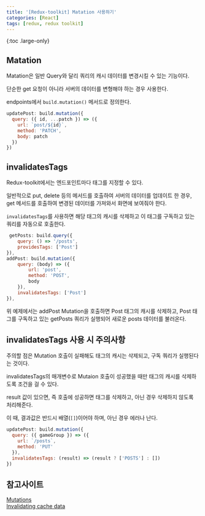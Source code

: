 ```yaml
---
title: '[Redux-toolkit] Matation 사용하기'
categories: [React]
tags: [redux, redux toolkit]
---
```


{:toc .large-only}

## Matation

Matation은 일반 Query와 달리 쿼리의 캐시 데이터를 변경시킬 수 있는 기능이다.

단순한 get 요청이 아니라 서버의 데이터를 변형해야 하는 경우 사용한다.

endpoints에서 `build.mutation()` 메서드로 정의한다.

```js
updatePost: build.mutation({
  query: ({ id, ...patch }) => ({
    url: `post/${id}`,
    method: 'PATCH',
    body: patch
  })
})
```

## invalidatesTags

Redux-toolkit에서는 엔드포인트마다 태그를 지정할 수 있다.

일반적으로 put, delete 등의 메서드를 호출하여 서버의 데이터를 업데이트 한 경우, get 메서드를 호출하여 변경된 데이터를 가져와서 화면에 보여줘야 한다.

`invalidatesTags`를 사용하면 해당 태그의 캐시를 삭제하고 이 태그를 구독하고 있는 쿼리를 자동으로 호출한다.

```js
 getPosts: build.query({
    query: () => '/posts',
    providesTags: ['Post']
}),
addPost: build.mutation({
    query: (body) => ({
        url: 'post',
        method: 'POST',
        body
    }),
    invalidatesTags: ['Post']
}),
```

위 예제에서는 addPost Mutation을 호출하면 Post 태그의 캐시를 삭제하고, Post 태그를 구독하고 있는 getPosts 쿼리가 실행되어 새로운 posts 데이터를 불러온다.

## invalidatesTags 사용 시 주의사항

주의할 점은 Mutation 호출이 실패해도 태그의 캐시는 삭제되고, 구독 쿼리가 실행된다는 것이다.

invalidatesTags의 매개변수로 Mutaion 호출이 성공했을 때만 태그의 캐시를 삭제하도록 조건을 걸 수 있다.

result 값이 있으면, 즉 호출에 성공하면 태그를 삭제하고, 아닌 경우 삭제하지 않도록 처리해준다.

이 때, 결과값은 반드시 배열(`[]`)이어야 하며, 아닌 경우 에러나 난다.

```js
updatePost: build.mutation({
  query: ({ gameGroup }) => ({
    url: `/posts`,
    method: 'PUT'
  }),
  invalidatesTags: (result) => (result ? ['POSTS'] : [])
})
```

## 참고사이트

[Mutations](https://redux-toolkit.js.org/rtk-query/usage/mutations)<br/>
[Invalidating cache data](https://redux-toolkit.js.org/rtk-query/usage/automated-refetching#invalidating-cache-data)
